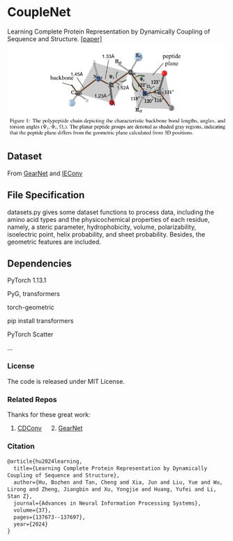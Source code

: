 
# CoupleNet
Learning Complete Protein Representation by Dynamically Coupling of Sequence and Structure. 
[[paper]](https://proceedings.neurips.cc/paper_files/paper/2024/hash/f8de10c9ff056ae3d1eef43ad1762351-Abstract-Conference.html)
![img](./model.png)

## Dataset
From [GearNet](https://github.com/DeepGraphLearning/GearNet) and [IEConv](https://github.com/phermosilla/IEConv_proteins)

## File Specification
datasets.py gives some dataset functions to process data, including the amino acid types and the physicochemical properties of each residue, namely, a
steric parameter, hydrophobicity, volume, polarizability, isoelectric point, helix probability, and sheet probability. Besides, the geometric features are included.

## Dependencies
PyTorch 1.13.1

PyG, transformers

torch-geometric

pip install transformers

PyTorch Scatter

...



### License
The code is released under MIT License.


### Related Repos
Thanks for these great work:

1. [CDConv](https://github.com/hehefan/Continuous-Discrete-Convolution) &emsp; 2. [GearNet](https://github.com/DeepGraphLearning/GearNet) 

### Citation
```
@article{hu2024learning,
  title={Learning Complete Protein Representation by Dynamically Coupling of Sequence and Structure},
  author={Hu, Bozhen and Tan, Cheng and Xia, Jun and Liu, Yue and Wu, Lirong and Zheng, Jiangbin and Xu, Yongjie and Huang, Yufei and Li, Stan Z},
  journal={Advances in Neural Information Processing Systems},
  volume={37},
  pages={137673--137697},
  year={2024}
}
```
